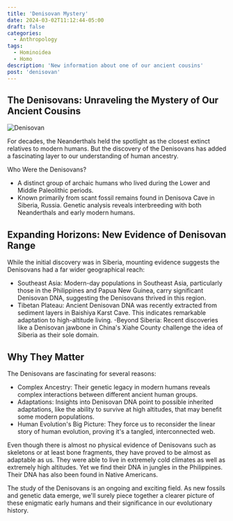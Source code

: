 ```yaml
---
title: 'Denisovan Mystery'
date: 2024-03-02T11:12:44-05:00
draft: false
categories:
  - Anthropology
tags:
  - Hominoidea
  - Homo
description: 'New information about one of our ancient cousins'
post: 'denisovan'
---
```


## The Denisovans: Unraveling the Mystery of Our Ancient Cousins

![Denisovan](/image/denisovan.jpg)

For decades, the Neanderthals held the spotlight as the closest extinct relatives to modern humans. But the discovery of the Denisovans has added a fascinating layer to our understanding of human ancestry.

Who Were the Denisovans?

- A distinct group of archaic humans who lived during the Lower and Middle Paleolithic periods.
- Known primarily from scant fossil remains found in Denisova Cave in Siberia, Russia.
  Genetic analysis reveals interbreeding with both Neanderthals and early modern humans.

## Expanding Horizons: New Evidence of Denisovan Range

While the initial discovery was in Siberia, mounting evidence suggests the Denisovans had a far wider geographical reach:

- Southeast Asia: Modern-day populations in Southeast Asia, particularly those in the Philippines and Papua New Guinea, carry significant Denisovan DNA, suggesting the Denisovans thrived in this region.
- Tibetan Plateau: Ancient Denisovan DNA was recently extracted from sediment layers in Baishiya Karst Cave. This indicates remarkable adaptation to high-altitude living.
  -Beyond Siberia: Recent discoveries like a Denisovan jawbone in China's Xiahe County challenge the idea of Siberia as their sole domain.

## Why They Matter

The Denisovans are fascinating for several reasons:

- Complex Ancestry: Their genetic legacy in modern humans reveals complex interactions between different ancient human groups.
- Adaptations: Insights into Denisovan DNA point to possible inherited adaptations, like the ability to survive at high altitudes, that may benefit some modern populations.
- Human Evolution's Big Picture: They force us to reconsider the linear story of human evolution, proving it's a tangled, interconnected web.

Even though there is almost no physical evidence of Denisovans such as skeletons or at least bone fragments, they have proved to be almost as adaptable as us. They were able to live in extremely cold climates as well as extremely high altitudes. Yet we find their DNA in jungles in the Philippines. Their DNA has also been found in Native Americans.

The study of the Denisovans is an ongoing and exciting field. As new fossils and genetic data emerge, we'll surely piece together a clearer picture of these enigmatic early humans and their significance in our evolutionary history.
